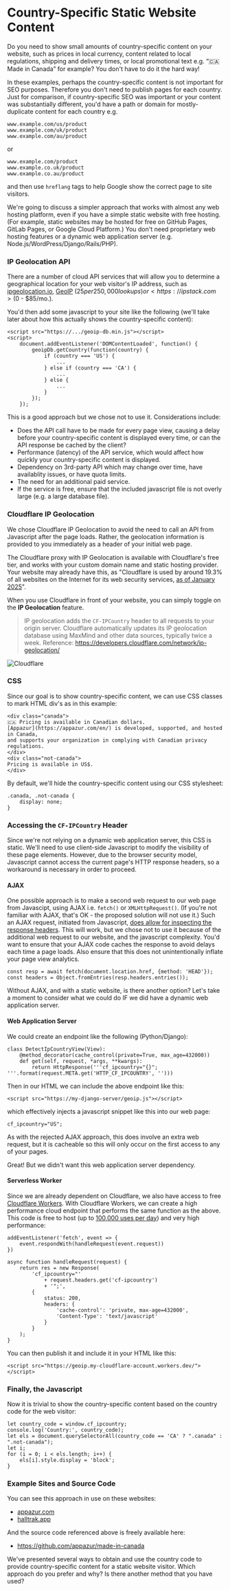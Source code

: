 # Country-Specific Static Website Content

Do you need to show small amounts of country-specific content on your website, such as prices in local currency, content related to local regulations, shipping and delivery times, or local promotional text e.g. &ldquo;🇨🇦 Made in Canada&rdquo; for example? You don't have to do it the hard way!

In these examples, perhaps the country-specific content is not important for SEO purposes.
Therefore you don't need to publish pages for each country.
Just for comparison, if country-specific SEO was important or your content was substantially different, you'd have a path or domain for mostly-duplicate content for each country e.g.

    www.example.com/us/product
    www.example.com/uk/product
    www.example.com/au/product

or 

    www.example.com/product
    www.example.co.uk/product
    www.example.co.au/product

and then use `hreflang` tags to help Google show the correct page to site visitors.

We're going to discuss a simpler approach that works with almost any web hosting platform, even if you have a simple static website with free hosting.
(For example, static websites may be hosted for free on GitHub Pages, GitLab Pages, or Google Cloud Platform.)
You don't need proprietary web hosting features or a dynamic web application server (e.g. Node.js/WordPress/Django/Rails/PHP).

### IP Geolocation API

There are a number of cloud API services that will allow you to determine a geographical location for your web visitor's IP address, such as [ipgeolocation.io](https://ipgeolocation.io), [GeoIP](https://www.maxmind.com/en/geoip-api-web-services) ($25 per 250,000 lookups) or <https://ipstack.com> ($0 - $85/mo.).

You'd then add some javascript to your site like the following (we'll take later about how this actually shows the country-specific content):

    <script src="https://.../geoip-db.min.js"></script>
    <script>
        document.addEventListener('DOMContentLoaded', function() {
            geoipDb.getCountry(function(country) {
                if (country === 'US') {
                    ...
                } else if (country === 'CA') {
                    ...
                } else {
                    ...
                }
            });
        });

This is a good approach but we chose not to use it. Considerations include:

- Does the API call have to be made for every page view, causing a delay before your country-specific content is displayed every time, or can the API response be cached by the client?
- Performance (latency) of the API service, which would affect how quickly your country-specific content is displayed.
- Dependency on 3rd-party API which may change over time, have availablity issues, or have quota limits.
- The need for an additional paid service.
- If the service is free, ensure that the included javascript file is not overly large (e.g. a large database file).

### Cloudflare IP Geolocation

We chose Cloudflare IP Geolocation to avoid the need to call an API from Javascript after the page loads.
Rather, the geolocation information is provided to you immediately as a header of your initial web page.

The Cloudflare proxy with IP Geolocation is available with Cloudflare's free tier, and works with your custom domain name and static hosting provider.
Your website may already have this, as "Cloudflare is used by around 19.3% of all websites on the Internet for its web security services, [as of January 2025](https://en.wikipedia.org/wiki/Cloudflare)".

When you use Cloudflare in front of your website, you can simply toggle on the **IP Geolocation** feature.

> IP geolocation adds the `CF-IPCountry` header to all requests to your origin server.
> Cloudflare automatically updates its IP geolocation database using MaxMind and other data sources, typically twice a week.
> Reference: <https://developers.cloudflare.com/network/ip-geolocation/>

![Cloudflare](https://developers.cloudflare.com/_astro/logo.p_ySeMR1.svg)

### CSS

Since our goal is to show country-specific content, we can use CSS classes to mark HTML div's as in this example:

    <div class="canada">
    🇨🇦 Pricing is available in Canadian dollars.
    [Appazur](https://appazur.com/en/) is developed, supported, and hosted in Canada,
    and supports your organization in complying with Canadian privacy regulations.
    </div>
    <div class="not-canada">
    Pricing is available in US$.
    </div>

By default, we'll hide the country-specific content using our CSS stylesheet:

    .canada, .not-canada {
        display: none;
    }

### Accessing the `CF-IPCountry` Header

Since we're not relying on a dynamic web application server, this CSS is static.
We'll need to use client-side Javascript to modify the visibility of these page elements.
However, due to the browser security model, Javascript cannot access the current page's HTTP response headers, so a workaround is necessary in order to proceed.

#### AJAX

One possible approach is to make a second web request to our web page from Javascipt, using AJAX i.e. `fetch()` or `XMLHttpRequest()`.
(If you're not familiar with AJAX, that's OK - the proposed solution will not use it.)
Such an AJAX request, initiated from Javascript, [does allow for inspecting the response headers](https://stackoverflow.com/questions/220231/accessing-the-web-pages-http-headers-in-javascript).
This will work, but we chose not to use it because of the additional web request to our website, and the javascript complexity. You'd want to ensure that your AJAX code caches the response to avoid delays each time a page loads. Also ensure that this does not unintentionally inflate your page view analytics.

    const resp = await fetch(document.location.href, {method: 'HEAD'});
    const headers = Object.fromEntries(resp.headers.entries());

Without AJAX, and with a static website, is there another option?
Let's take a moment to consider what we could do IF we did have a dynamic web application server.

#### Web Application Server

We could create an endpoint like the following (Python/Django):

    class DetectIpCountryView(View):
        @method_decorator(cache_control(private=True, max_age=432000))
        def get(self, request, *args, **kwargs):
            return HttpResponse('''cf_ipcountry="{}";
    '''.format(request.META.get('HTTP_CF_IPCOUNTRY', '')))

Then in our HTML we can include the above endpoint like this:

    <script src="https://my-django-server/geoip.js"></script>

which effectively injects a javascript snippet like this into our web page:

    cf_ipcountry="US";

As with the rejected AJAX approach, this does involve an extra web request, but it is cacheable so this will only occur on the first access to any of your pages.

Great! But we didn't want this web application server dependency.

#### Serverless Worker

Since we are already dependent on Cloudflare, we also have access to free [Cloudflare Workers](https://developers.cloudflare.com/workers/).
With Cloudflare Workers, we can create a high performance cloud endpoint that performs the same function as the above.
This code is free to host (up to [100,000 uses per day](https://developers.cloudflare.com/workers/platform/pricing/)) and very high performance:

    addEventListener('fetch', event => {
        event.respondWith(handleRequest(event.request))
    })

    async function handleRequest(request) {
        return res = new Response(
            'cf_ipcountry="' 
                + request.headers.get('cf-ipcountry')
                + '";',
            {
                status: 200,
                headers: {
                    'cache-control': 'private, max-age=432000',
                    'Content-Type': 'text/javascript'
                }
            }
        );
    }

You can then publish it and include it in your HTML like this:

    <script src="https://geoip.my-cloudflare-account.workers.dev/"></script>

### Finally, the Javascript

Now it is trivial to show the country-specific content based on the country code for the web visitor:

    let country_code = window.cf_ipcountry;
    console.log('Country:', country_code);
    let els = document.querySelectorAll(country_code == 'CA' ? ".canada" : ".not-canada");
    let i;
    for (i = 0; i < els.length; i++) {
        els[i].style.display = 'block';
    }

### Example Sites and Source Code

You can see this approach in use on these websites:

- [appazur.com](https://www.appazur.com/en/?ref=madeincanada)
- [halltrak.app](https://www.halltrak.app/en/?ref=madeincanada)

And the source code referenced above is freely available here:

- https://github.com/appazur/made-in-canada

We've presented several ways to obtain and use the country code to provide country-specific content for a static website visitor. Which approach do you prefer and why? Is there another method that you have used?
